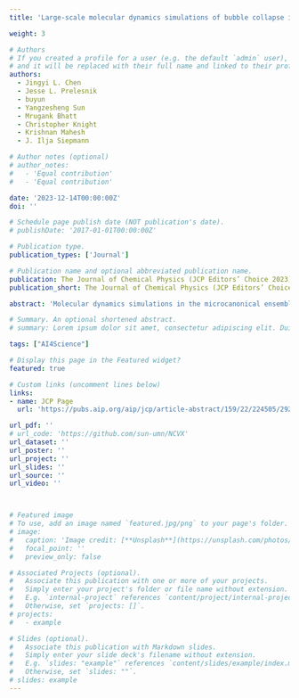 ```yaml
---
title: 'Large-scale molecular dynamics simulations of bubble collapse in water: Effects of system size, water model, and nitrogen'

weight: 3

# Authors
# If you created a profile for a user (e.g. the default `admin` user), write the username (folder name) here
# and it will be replaced with their full name and linked to their profile.
authors:
  - Jingyi L. Chen
  - Jesse L. Prelesnik
  - buyun
  - Yangzesheng Sun
  - Mrugank Bhatt
  - Christopher Knight 
  - Krishnan Mahesh  
  - J. Ilja Siepmann

# Author notes (optional)
# author_notes:
#   - 'Equal contribution'
#   - 'Equal contribution'

date: '2023-12-14T00:00:00Z'
doi: ''

# Schedule page publish date (NOT publication's date).
# publishDate: '2017-01-01T00:00:00Z'

# Publication type.
publication_types: ['Journal']

# Publication name and optional abbreviated publication name.
publication: The Journal of Chemical Physics (JCP Editors’ Choice 2023)
publication_short: The Journal of Chemical Physics (JCP Editors’ Choice 2023)

abstract: 'Molecular dynamics simulations in the microcanonical ensemble are performed to study the collapse of a bubble in liquid water using the single-site mW and the four-site TIP4P/2005 water models. To study system size effects, simulations for pure water systems are performed using periodically replicated simulation boxes with linear dimensions, L, ranging from 32 to 512 nm with the largest systems containing 8.7 × 106 and 4.5 × 109 molecules for the TIP4P/2005 and mW water models, respectively. The computationally more efficient mW water model allows us to reach converging behavior when the bubble dynamics results are plotted in reduced units, and the limiting behavior can be obtained through linear extrapolation in L−1. Qualitative differences are observed between simulations with the mW and TIP4P/2005 water models, but they can be explained by the models’ differences in predicted viscosity and surface tension. Although bubble collapse occurs on time scales of only hundreds of picoseconds, the system sizes used here are sufficiently large to obtain bubble dynamics consistent with the Rayleigh–Plesset equation when using the models’ thermophysical properties as input. For the conditions explored here, extreme heating of the interfacial water molecules near the time of collapse is observed for the larger mW water systems (but the model underpredicts the viscosity), whereas heating is less pronounced for the TIP4P/2005 water systems because its larger viscosity contribution slows the collapse dynamics. The presence of nitrogen within the bubble only starts to affect bubble dynamics near the very end of the initial collapse, leading to an incomplete collapse and strong rebound for the mW water model. Although nitrogen is non-condensable at 300 K, it becomes highly compressed and reaches a liquid-like density near the collapse point. We find that the dissolution of nitrogen is much slower than the movement of the collapsing water front, and the re-expansion of the dense nitrogen droplet gives rise to bubble rebound. The incompatibility of the collapse and dissolution time scales should be considered for continuum-scale modeling of bubble dynamics. We also confirm that the diffusion coefficient for dissolved nitrogen is insensitive to pressure as the liquid transitions from a compressed to a stretched state.'

# Summary. An optional shortened abstract.
# summary: Lorem ipsum dolor sit amet, consectetur adipiscing elit. Duis posuere tellus ac convallis placerat. Proin tincidunt magna sed ex sollicitudin condimentum.

tags: ["AI4Science"]

# Display this page in the Featured widget?
featured: true

# Custom links (uncomment lines below)
links:
- name: JCP Page
  url: 'https://pubs.aip.org/aip/jcp/article-abstract/159/22/224505/2929576/Large-scale-molecular-dynamics-simulations-of?redirectedFrom=fulltext'

url_pdf: ''
# url_code: 'https://github.com/sun-umn/NCVX'
url_dataset: ''
url_poster: ''
url_project: ''
url_slides: ''
url_source: ''
url_video: ''



# Featured image
# To use, add an image named `featured.jpg/png` to your page's folder.
# image:
#   caption: 'Image credit: [**Unsplash**](https://unsplash.com/photos/pLCdAaMFLTE)'
#   focal_point: ''
#   preview_only: false

# Associated Projects (optional).
#   Associate this publication with one or more of your projects.
#   Simply enter your project's folder or file name without extension.
#   E.g. `internal-project` references `content/project/internal-project/index.md`.
#   Otherwise, set `projects: []`.
# projects:
#   - example

# Slides (optional).
#   Associate this publication with Markdown slides.
#   Simply enter your slide deck's filename without extension.
#   E.g. `slides: "example"` references `content/slides/example/index.md`.
#   Otherwise, set `slides: ""`.
# slides: example
---
```


<!-- > [!NOTE]
> Click the _Cite_ button above to demo the feature to enable visitors to import publication metadata into their reference management software.

> [!NOTE]
> Create your slides in Markdown - click the _Slides_ button to check out the example.

Add the publication's **full text** or **supplementary notes** here. You can use rich formatting such as including [code, math, and images](https://docs.hugoblox.com/content/writing-markdown-latex/). -->

